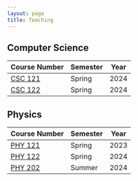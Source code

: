 ```yaml
---
layout: page
title: Teaching
---
```


## Computer Science

| Course Number | Semester | Year |
| ------------- | -------- | ---- |
| [CSC 121](./csc/121/2024/spring/index.html) | Spring   | 2024 |
| [CSC 122](./csc/122/2024/spring/index.html) | Spring   | 2024 |

## Physics

| Course Number | Semester | Year |
| ------------- | -------- | ---- |
| [PHY 121](./phy/121/2023/spring/index.html) | Spring | 2023 |
| [PHY 122](./phy/122/2024/spring/index.html) | Spring | 2024 |
| [PHY 202](./phy/202/2024/summer/index.html) | Summer | 2024 |
